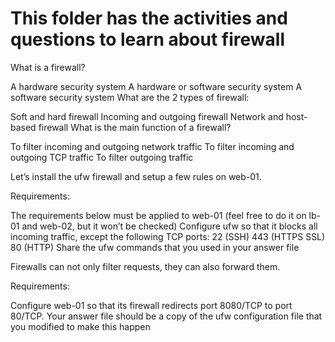 # This folder has the activities and questions to learn about firewall


What is a firewall?

A hardware security system
A hardware or software security system
A software security system
What are the 2 types of firewall:

Soft and hard firewall
Incoming and outgoing firewall
Network and host-based firewall
What is the main function of a firewall?

To filter incoming and outgoing network traffic
To filter incoming and outgoing TCP traffic
To filter outgoing traffic

Let’s install the ufw firewall and setup a few rules on web-01.

Requirements:

The requirements below must be applied to web-01 (feel free to do it on lb-01 and web-02, but it won’t be checked)
Configure ufw so that it blocks all incoming traffic, except the following TCP ports:
22 (SSH)
443 (HTTPS SSL)
80 (HTTP)
Share the ufw commands that you used in your answer file

Firewalls can not only filter requests, they can also forward them.

Requirements:

Configure web-01 so that its firewall redirects port 8080/TCP to port 80/TCP.
Your answer file should be a copy of the ufw configuration file that you modified to make this happen